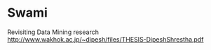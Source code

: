 # Swami
Revisiting Data Mining research
http://www.wakhok.ac.jp/~dipesh/files/THESIS-DipeshShrestha.pdf
